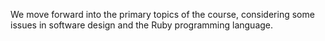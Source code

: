 We move forward into the primary topics of the course, considering some
issues in software design and the Ruby programming language.
